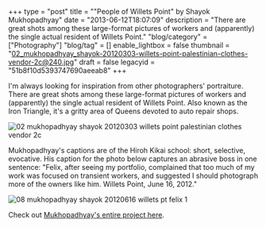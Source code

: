 +++
type = "post"
title = "\"People of Willets Point\" by Shayok Mukhopadhyay"
date = "2013-06-12T18:07:09"
description = "There are great shots among these large-format pictures of workers and (apparently) the single actual resident of Willets Point."
"blog/category" = ["Photography"]
"blog/tag" = []
enable_lightbox = false
thumbnail = "02_mukhopadhyay_shayok-20120303-willets-point-palestinian-clothes-vendor-2c@240.jpg"
draft = false
legacyid = "51b8f10d5393747690aeeab8"
+++

<p>I'm always looking for inspiration from other photographers' portraiture. There are great shots among these large-format pictures of workers and (apparently) the single actual resident of Willets Point. Also known as the Iron Triangle, it's a gritty area of Queens devoted to auto repair shops.</p>
<p><img style="display:block; margin-left:auto; margin-right:auto;" src="02_mukhopadhyay_shayok-20120303-willets-point-palestinian-clothes-vendor-2c.jpg" alt="02 mukhopadhyay shayok 20120303 willets point palestinian clothes vendor 2c" title="02 mukhopadhyay shayok 20120303 willets point palestinian clothes vendor 2c" border="0"   /></p>
<p>Mukhopadhyay's captions are of the Hiroh Kikai school: short, selective, evocative. His caption for the photo below captures an abrasive boss in one sentence: "Felix, after seeing my portfolio, complained that too much of my work was focused on transient workers, and suggested I should photograph more of the owners like him. Willets Point, June 16, 2012."</p>
<p><img style="display:block; margin-left:auto; margin-right:auto;" src="08_mukhopadhyay_shayok-20120616-willets-pt-felix-1.jpg" alt="08 mukhopadhyay shayok 20120616 willets pt felix 1" title="08 mukhopadhyay shayok 20120616 willets pt felix 1" border="0"   /></p>
<p>Check out <a href="http://www.shayok.com/willets-point/">Mukhopadhyay's entire project here</a>.</p>
    